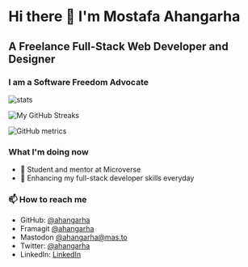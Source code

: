# Hi there 👋 I'm Mostafa Ahangarha

## A Freelance Full-Stack Web Developer and Designer
### I am a Software Freedom Advocate

![stats](https://github-readme-stats.vercel.app/api?username=ahangarha&show_icons=true)

![My GitHub Streaks](https://github-readme-streak-stats.herokuapp.com/?user=ahangarha)

![GitHub metrics](https://metrics.lecoq.io/ahangarha)

### What I'm doing now

- 🔭 Student and mentor at Microverse
- 🌱 Enhancing my full-stack developer skills everyday

### 📫 How to reach me

- GitHub: [@ahangarha](https://github.com/ahangarha)
- Framagit [@ahangarha](https://framagit.org/ahangarha/)
- Mastodon [@ahangarha@mas.to](https://mas.to/@ahangarha)
- Twitter: [@ahangarha](https://twitter.com/@ahangarha)
- LinkedIn: [LinkedIn](https://www.linkedin.com/in/ahangarha/)
